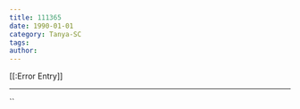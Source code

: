 ```yaml
---
title: 111365
date: 1990-01-01
category: Tanya-SC
tags: 
author: 
---
```


[[:Error Entry]]

---



``
